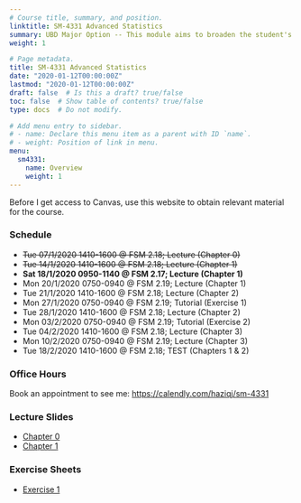 ```yaml
---
# Course title, summary, and position.
linktitle: SM-4331 Advanced Statistics
summary: UBD Major Option -- This module aims to broaden the student's skills in estimation theory, hypothesis testing, sampling design, and multivariate analysis. 
weight: 1

# Page metadata.
title: SM-4331 Advanced Statistics
date: "2020-01-12T00:00:00Z"
lastmod: "2020-01-12T00:00:00Z"
draft: false  # Is this a draft? true/false
toc: false  # Show table of contents? true/false
type: docs  # Do not modify.

# Add menu entry to sidebar.
# - name: Declare this menu item as a parent with ID `name`.
# - weight: Position of link in menu.
menu:
  sm4331:
    name: Overview
    weight: 1
---
```


Before I get access to Canvas, use this website to obtain relevant material for the course.

### Schedule

- <s>Tue 07/1/2020 1410-1600 @ FSM 2.18; Lecture (Chapter 0)</s>
- <s>Tue 14/1/2020 1410-1600 @ FSM 2.18; Lecture (Chapter 1)</s>
- **Sat 18/1/2020 0950-1140 @ FSM 2.17; Lecture (Chapter 1)**
- Mon 20/1/2020 0750-0940 @ FSM 2.19; Lecture (Chapter 1)
- Tue 21/1/2020 1410-1600 @ FSM 2.18; Lecture (Chapter 2)
- Mon 27/1/2020 0750-0940 @ FSM 2.19; Tutorial (Exercise 1)
- Tue 28/1/2020 1410-1600 @ FSM 2.18; Lecture (Chapter 2)
- Mon 03/2/2020 0750-0940 @ FSM 2.19; Tutorial (Exercise 2)
- Tue 04/2/2020 1410-1600 @ FSM 2.18; Lecture (Chapter 3)
- Mon 10/2/2020 0750-0940 @ FSM 2.19; Lecture (Chapter 3)
- Tue 18/2/2020 1410-1600 @ FSM 2.18; TEST (Chapters 1 & 2)

### Office Hours

Book an appointment to see me: https://calendly.com/haziqj/sm-4331

### Lecture Slides

- [Chapter 0](/teaching/sm4331/chapter0.pdf)
- [Chapter 1](/teaching/sm4331/chapter1.pdf)

### Exercise Sheets

- [Exercise 1](/teaching/sm4331/exercise1.pdf)



